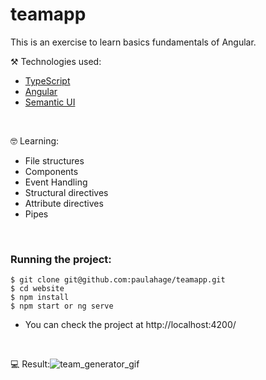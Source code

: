 # teamapp
This is an exercise to learn basics fundamentals of Angular.

⚒️ Technologies used:

- [TypeScript](https://www.typescriptlang.org/)
- [Angular](https://angular.io/docs)
- [Semantic UI](https://semantic-ui.com/)

</br>

🤓 Learning:

- File structures
- Components
- Event Handling
- Structural directives
- Attribute directives
- Pipes

<br/>

### Running the project:

```
$ git clone git@github.com:paulahage/teamapp.git
$ cd website
$ npm install
$ npm start or ng serve
```
- You can check the project at http://localhost:4200/

<br/>

💻 Result:![team_generator_gif](https://github.com/paulahage/teamapp/assets/84124999/66adf0b7-6656-44c8-8c87-288b183e52b6)
